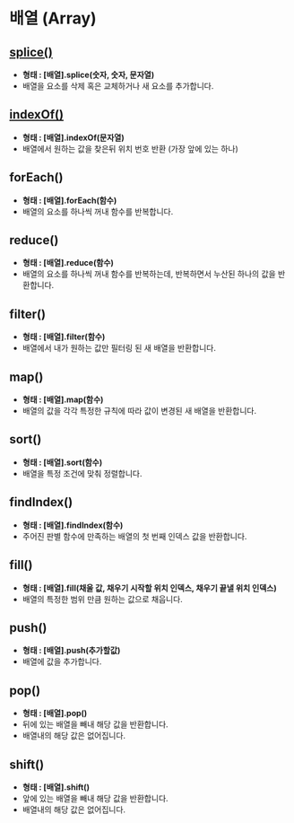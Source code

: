 # 배열 (Array)

## [splice()](./splice.md)
- **형태 : [배열].splice(숫자, 숫자, 문자열)**
- 배열을 요소를 삭제 혹은 교체하거나 새 요소를 추가합니다.


## [indexOf()](./indexOf.md)
- **형태 : [배열].indexOf(문자열)**
- 배열에서 원하는 값을 찾은뒤 위치 번호 반환 (가장 앞에 있는 하나)

## forEach()
- **형태 : [배열].forEach(함수)**
- 배열의 요소를 하나씩 꺼내 함수를 반복합니다.

## reduce()
- **형태 : [배열].reduce(함수)**
- 배열의 요소를 하나씩 꺼내 함수를 반복하는데, 반복하면서 누산된 하나의 값을 반환합니다.

## filter()
- **형태 : [배열].filter(함수)**
- 배열에서 내가 원하는 값만 필터링 된 새 배열을 반환합니다.

## map()
- **형태 : [배열].map(함수)**
- 배열의 값을 각각 특정한 규칙에 따라 값이 변경된 새 배열을 반환합니다.

## sort()
- **형태 : [배열].sort(함수)**
- 배열을 특정 조건에 맞춰 정렬합니다.

## findIndex()
- **형태 : [배열].findIndex(함수)**
- 주어진 판별 함수에 만족하는 배열의 첫 번째 인덱스 값을 반환합니다.

## fill()
- **형태 : [배열].fill(채울 값, 채우기 시작할 위치 인덱스, 채우기 끝낼 위치 인덱스)**
- 배열의 특정한 범위 만큼 원하는 값으로 채웁니다.

## push()
- **형태 : [배열].push(추가할값)**
- 배열에 값을 추가합니다.

## pop()
- **형태 : [배열].pop()**
- 뒤에 있는 배열을 빼내 해당 값을 반환합니다.
- 배열내의 해당 값은 없어집니다.

## shift()
- **형태 : [배열].shift()**
- 앞에 있는 배열을 빼내 해당 값을 반환합니다.
- 배열내의 해당 값은 없어집니다.
